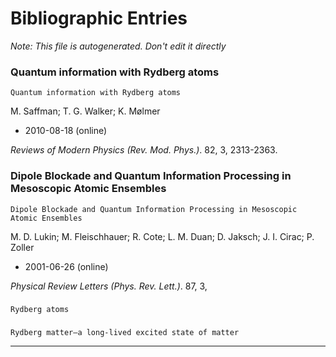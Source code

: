 

Bibliographic Entries
=====================

*Note: This file is autogenerated. Don't edit it directly*

### Quantum information with Rydberg atoms
`Quantum information with Rydberg atoms`

M. Saffman; T. G. Walker; K. Mølmer

- 2010-08-18 (online)

*Reviews of Modern Physics (Rev. Mod. Phys.)*. 82, 3, 2313-2363.


### Dipole Blockade and Quantum Information Processing in Mesoscopic Atomic Ensembles
`Dipole Blockade and Quantum Information Processing in Mesoscopic Atomic Ensembles`

M. D. Lukin; M. Fleischhauer; R. Cote; L. M. Duan; D. Jaksch; J. I. Cirac; P.
Zoller

- 2001-06-26 (online)

*Physical Review Letters (Phys. Rev. Lett.)*. 87, 3, 


### 
`Rydberg atoms`







### 
`Rydberg matter—a long-lived excited state of matter`









-------------------------------------------------

